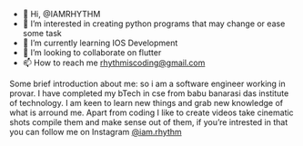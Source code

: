 - 👋 Hi, @IAMRHYTHM
- 👀 I’m interested in creating python programs that may change or ease some task
- 🌱 I’m currently learning IOS Development
- 💞️ I’m looking to collaborate on flutter
- 📫 How to reach me rhythmiscoding@gmail.com

Some brief introduction about me: so i am a software engineer working in provar. I have completed my bTech in cse from babu banarasi das institute of technology. I am keen to learn new things and grab new knowledge of what is arround me. Apart from coding I like to create videos take cinematic shots compile them and make sense out of them, if you’re  intrested in that you can follow me on Instagram  [@iam.rhythm](https://www.instagram.com/iam.rhythm/) 

<!---
IAMRHYTHM/IAMRHYTHM is a ✨ special ✨ repository because its `README.md` (this file) appears on your GitHub profile.
You can click the Preview link to take a look at your changes.
--->
